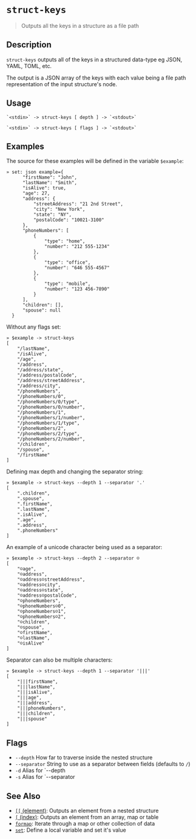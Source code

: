 # `struct-keys`

> Outputs all the keys in a structure as a file path

## Description

`struct-keys` outputs all of the keys in a structured data-type eg JSON, YAML,
TOML, etc.

The output is a JSON array of the keys with each value being a file path
representation of the input structure's node.

## Usage

    `<stdin>` -> struct-keys [ depth ] -> `<stdout>`

    `<stdin>` -> struct-keys [ flags ] -> `<stdout>`

## Examples

The source for these examples will be defined in the variable `$example`:

    » set: json example={
          "firstName": "John",
          "lastName": "Smith",
          "isAlive": true,
          "age": 27,
          "address": {
              "streetAddress": "21 2nd Street",
              "city": "New York",
              "state": "NY",
              "postalCode": "10021-3100"
          },
          "phoneNumbers": [
              {
                  "type": "home",
                  "number": "212 555-1234"
              },
              {
                  "type": "office",
                  "number": "646 555-4567"
              },
              {
                  "type": "mobile",
                  "number": "123 456-7890"
              }
          ],
          "children": [],
          "spouse": null
      }

Without any flags set:

    » $example -> struct-keys
    [
        "/lastName",
        "/isAlive",
        "/age",
        "/address",
        "/address/state",
        "/address/postalCode",
        "/address/streetAddress",
        "/address/city",
        "/phoneNumbers",
        "/phoneNumbers/0",
        "/phoneNumbers/0/type",
        "/phoneNumbers/0/number",
        "/phoneNumbers/1",
        "/phoneNumbers/1/number",
        "/phoneNumbers/1/type",
        "/phoneNumbers/2",
        "/phoneNumbers/2/type",
        "/phoneNumbers/2/number",
        "/children",
        "/spouse",
        "/firstName"
    ]

Defining max depth and changing the separator string:

    » $example -> struct-keys --depth 1 --separator '.'
    [
        ".children",
        ".spouse",
        ".firstName",
        ".lastName",
        ".isAlive",
        ".age",
        ".address",
        ".phoneNumbers"
    ]

An example of a unicode character being used as a separator:

    » $example -> struct-keys --depth 2 --separator ☺
    [
        "☺age",
        "☺address",
        "☺address☺streetAddress",
        "☺address☺city",
        "☺address☺state",
        "☺address☺postalCode",
        "☺phoneNumbers",
        "☺phoneNumbers☺0",
        "☺phoneNumbers☺1",
        "☺phoneNumbers☺2",
        "☺children",
        "☺spouse",
        "☺firstName",
        "☺lastName",
        "☺isAlive"
    ]

Separator can also be multiple characters:

    » $example -> struct-keys --depth 1 --separator '|||'
    [
        "|||firstName",
        "|||lastName",
        "|||isAlive",
        "|||age",
        "|||address",
        "|||phoneNumbers",
        "|||children",
        "|||spouse"
    ]

## Flags

- `--depth`
  How far to traverse inside the nested structure
- `--separator`
  String to use as a separator between fields (defaults to `/`)
- `-d`
  Alias for `--depth
- `-s`
  Alias for `--separator

## See Also

- [`[[` (element)](./element.md):
  Outputs an element from a nested structure
- [`[` (index)](./index2.md):
  Outputs an element from an array, map or table
- [`formap`](./formap.md):
  Iterate through a map or other collection of data
- [`set`](./set.md):
  Define a local variable and set it's value

